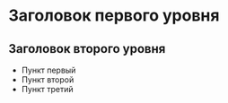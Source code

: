# Заголовок первого уровня
## Заголовок второго уровня
- Пункт первый
- Пункт второй
- Пункт третий
